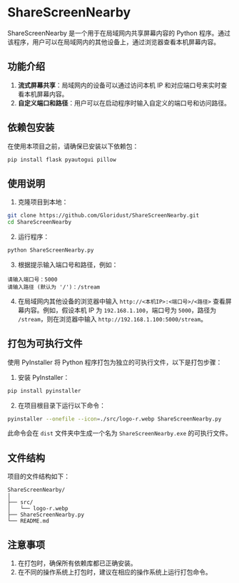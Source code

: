 # ShareScreenNearby

ShareScreenNearby 是一个用于在局域网内共享屏幕内容的 Python 程序。通过该程序，用户可以在局域网内的其他设备上，通过浏览器查看本机屏幕内容。

## 功能介绍

1. **流式屏幕共享**：局域网内的设备可以通过访问本机 IP 和对应端口号来实时查看本机屏幕内容。
2. **自定义端口和路径**：用户可以在启动程序时输入自定义的端口号和访问路径。

## 依赖包安装

在使用本项目之前，请确保已安装以下依赖包：

```bash
pip install flask pyautogui pillow
```

## 使用说明

1. 克隆项目到本地：

```bash
git clone https://github.com/Gloridust/ShareScreenNearby.git
cd ShareScreenNearby
```

2. 运行程序：

```bash
python ShareScreenNearby.py
```

3. 根据提示输入端口号和路径，例如：

```plaintext
请输入端口号：5000
请输入路径 (默认为 '/')：/stream
```

4. 在局域网内其他设备的浏览器中输入 `http://<本机IP>:<端口号>/<路径>` 查看屏幕内容。例如，假设本机 IP 为 `192.168.1.100`，端口号为 `5000`，路径为 `/stream`，则在浏览器中输入 `http://192.168.1.100:5000/stream`。

## 打包为可执行文件

使用 PyInstaller 将 Python 程序打包为独立的可执行文件，以下是打包步骤：

1. 安装 PyInstaller：

```bash
pip install pyinstaller
```

2. 在项目根目录下运行以下命令：

```bash
pyinstaller --onefile --icon=./src/logo-r.webp ShareScreenNearby.py
```

此命令会在 `dist` 文件夹中生成一个名为 `ShareScreenNearby.exe` 的可执行文件。

## 文件结构

项目的文件结构如下：

```
ShareScreenNearby/
│
├── src/
│   └── logo-r.webp
├── ShareScreenNearby.py
└── README.md
```

## 注意事项

1. 在打包时，确保所有依赖库都已正确安装。
2. 在不同的操作系统上打包时，建议在相应的操作系统上运行打包命令。
